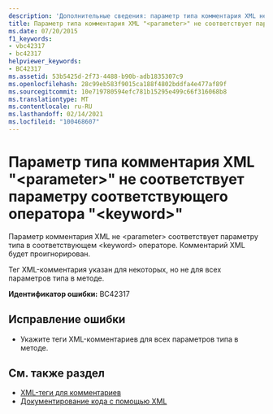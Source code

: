 ```yaml
---
description: 'Дополнительные сведения: параметр типа комментария XML не <parameter> соответствует параметру типа в соответствующем <keyword> операторе'
title: Параметр типа комментария XML "<parameter>" не соответствует параметру соответствующего оператора "<keyword>"
ms.date: 07/20/2015
f1_keywords:
- vbc42317
- bc42317
helpviewer_keywords:
- BC42317
ms.assetid: 53b5425d-2f73-4488-b90b-adb1835307c9
ms.openlocfilehash: 28c99eb583f9015ca188f4802bddfa4e477af89f
ms.sourcegitcommit: 10e719780594efc781b15295e499c66f316068b8
ms.translationtype: MT
ms.contentlocale: ru-RU
ms.lasthandoff: 02/14/2021
ms.locfileid: "100468607"
---
```

# <a name="xml-comment-type-parameter-parameter-does-not-match-a-type-parameter-on-the-corresponding-keyword-statement"></a>Параметр типа комментария XML "\<parameter>" не соответствует параметру соответствующего оператора "\<keyword>"

Параметр комментария XML не \<parameter> соответствует параметру типа в соответствующем \<keyword> операторе. Комментарий XML будет проигнорирован.  
  
 Тег XML-комментария указан для некоторых, но не для всех параметров типа в методе.  
  
 **Идентификатор ошибки:** BC42317  
  
## <a name="to-correct-this-error"></a>Исправление ошибки  
  
- Укажите теги XML-комментариев для всех параметров типа в методе.  
  
## <a name="see-also"></a>См. также раздел

- [XML-теги для комментариев](../language-reference/xmldoc/index.md)
- [Документирование кода с помощью XML](../programming-guide/program-structure/documenting-your-code-with-xml.md)
